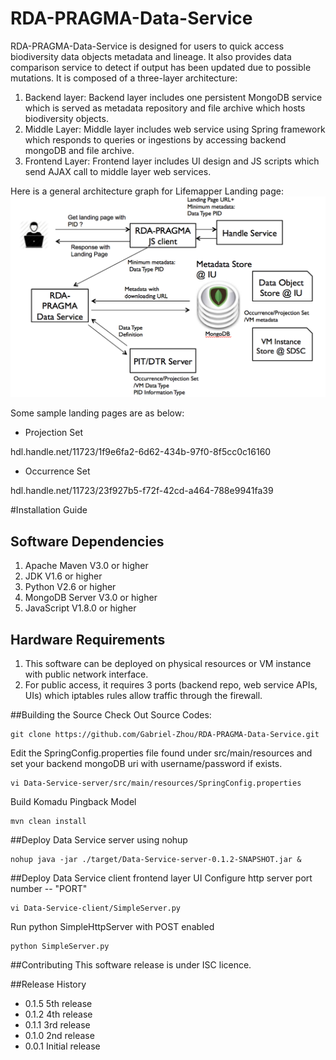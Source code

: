 # RDA-PRAGMA-Data-Service

RDA-PRAGMA-Data-Service is designed for users to quick access biodiversity data objects metadata and lineage. It also provides data comparison service to detect if output has been updated due to possible mutations. It is composed of a three-layer architecture:

1. Backend layer: Backend layer includes one persistent MongoDB service which is served as metadata repository and file archive which hosts biodiversity objects.
2. Middle Layer: Middle layer includes web service using Spring framework which responds to queries or ingestions by accessing backend mongoDB and file archive.
3. Frontend Layer: Frontend layer includes UI design and JS scripts which send AJAX call to middle layer web services.

Here is a general architecture graph for Lifemapper Landing page:
![alt tag](https://raw.githubusercontent.com/Gabriel-Zhou/RDA-PRAGMA-Data-Service/master/docs/architecture.png)

Some sample landing pages are as below:

* Projection Set 

hdl.handle.net/11723/1f9e6fa2-6d62-434b-97f0-8f5cc0c16160

* Occurrence Set 

hdl.handle.net/11723/23f927b5-f72f-42cd-a464-788e9941fa39

#Installation Guide

## Software Dependencies

1. Apache Maven V3.0 or higher
2. JDK V1.6 or higher
3. Python V2.6 or higher 
4. MongoDB Server V3.0 or higher
5. JavaScript V1.8.0 or higher

## Hardware Requirements

1. This software can be deployed on physical resources or VM instance with public network interface.
2. For public access, it requires 3 ports (backend repo, web service APIs, UIs) which iptables rules allow traffic through the firewall.

##Building the Source
Check Out Source Codes:
```
git clone https://github.com/Gabriel-Zhou/RDA-PRAGMA-Data-Service.git
```
Edit the SpringConfig.properties file found under src/main/resources and set your backend mongoDB uri with username/password if exists.
```
vi Data-Service-server/src/main/resources/SpringConfig.properties
```
Build Komadu Pingback Model
```
mvn clean install
```

##Deploy Data Service server using nohup
```
nohup java -jar ./target/Data-Service-server-0.1.2-SNAPSHOT.jar &
```

##Deploy Data Service client frontend layer UI
Configure http server port number -- "PORT"
```
vi Data-Service-client/SimpleServer.py

```
Run python SimpleHttpServer with POST enabled
```
python SimpleServer.py
```

##Contributing
This software release is under ISC licence.

##Release History
* 0.1.5 5th release
* 0.1.2 4th release
* 0.1.1 3rd release
* 0.1.0 2nd release
* 0.0.1 Initial release 








